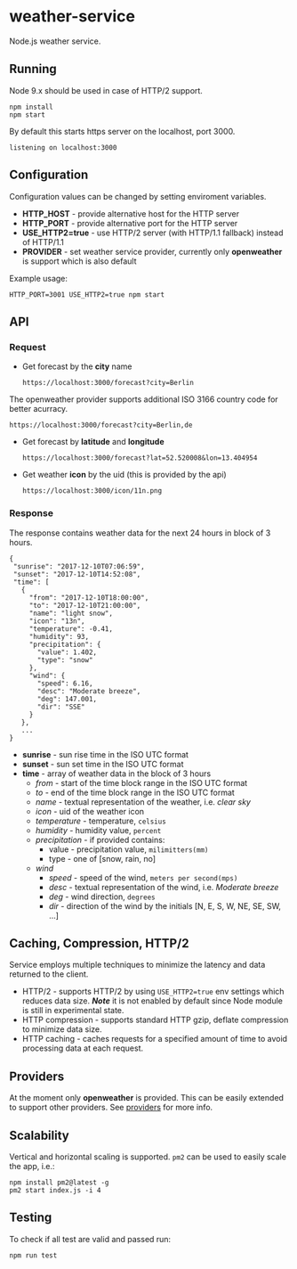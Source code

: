 # weather-service
Node.js weather service.

## Running

Node 9.x should be used in case of HTTP/2 support.

```
npm install
npm start
```

By default this starts https server on the localhost, port 3000.
```
listening on localhost:3000
```

## Configuration

Configuration values can be changed by setting enviroment variables.

* **HTTP_HOST** - provide alternative host for the HTTP server
* **HTTP_PORT** - provide alternative port for the HTTP server
* **USE_HTTP2=true** - use HTTP/2 server (with HTTP/1.1 fallback) instead of HTTP/1.1
* **PROVIDER** - set weather service provider, currently only **openweather** is support which is also
default

Example usage:
```
HTTP_PORT=3001 USE_HTTP2=true npm start
```

## API

### Request
* Get forecast by the **city** name

    ```https://localhost:3000/forecast?city=Berlin```

 The openweather provider supports additional ISO 3166 country code for better acurracy.

 `https://localhost:3000/forecast?city=Berlin,de`

* Get forecast by **latitude** and **longitude**

    ```https://localhost:3000/forecast?lat=52.520008&lon=13.404954```

* Get weather **icon** by the uid (this is provided by the api)

    ```https://localhost:3000/icon/11n.png```

### Response

 The response contains weather data for the next 24 hours in block of 3 hours.

 ```
 {
  "sunrise": "2017-12-10T07:06:59",
  "sunset": "2017-12-10T14:52:08",
  "time": [
    {
      "from": "2017-12-10T18:00:00",
      "to": "2017-12-10T21:00:00",
      "name": "light snow",
      "icon": "13n",
      "temperature": -0.41,
      "humidity": 93,
      "precipitation": {
        "value": 1.402,
        "type": "snow"
      },
      "wind": {
        "speed": 6.16,
        "desc": "Moderate breeze",
        "deg": 147.001,
        "dir": "SSE"
      }
    },
    ...
 }
```

 * **sunrise** - sun rise time in the ISO UTC format
 * **sunset** - sun set time in the ISO UTC format
 * **time** - array of weather data in the block of 3 hours
    * *from* - start of the time block range in the ISO UTC format
    * *to* - end of the time block range in the ISO UTC format
    * *name* - textual representation of the weather, i.e. *clear sky*
    * *icon* - uid of the weather icon
    * *temperature* - temperature, `celsius`
    * *humidity* - humidity value, `percent`
    * *precipitation* - if provided contains:
        * value - precipitation value, `milimitters(mm)`
        * type - one of [snow, rain, no]
    * *wind*
        * *speed* - speed of the wind, `meters per second(mps)`
        * *desc* - textual representation of the wind, i.e. *Moderate breeze*
        * *deg* - wind direction, `degrees`
        * *dir* - direction of the wind by the initials [N, E, S, W, NE, SE, SW, ...]

## Caching, Compression, HTTP/2

Service employs multiple techniques to minimize the latency and data returned to the client.
* HTTP/2 - supports HTTP/2 by using `USE_HTTP2=true` env settings which reduces data size. ***Note*** it is not enabled by default since Node module is still in experimental state.
 * HTTP compression - supports standard HTTP gzip, deflate compression to minimize data size.
 * HTTP caching - caches requests for a specified amount of time to avoid processing data at each request.

## Providers

 At the moment only **openweather** is provided. This can be easily extended to support other
 providers. See [providers](providers) for more info.

## Scalability

 Vertical and horizontal scaling is supported. `pm2` can be used to easily scale the app, i.e.:

 ```
 npm install pm2@latest -g
 pm2 start index.js -i 4
 ```

## Testing

 To check if all test are valid and passed run:

 ```
 npm run test
 ```
